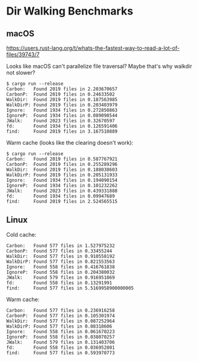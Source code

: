 # Dir Walking Benchmarks

## macOS

<https://users.rust-lang.org/t/whats-the-fastest-way-to-read-a-lot-of-files/39743/7>

Looks like macOS can't parallelize file traversal?
Maybe that's why walkdir not slower?

```console
$ cargo run --release
Carbon:   Found 2019 files in 2.203670657
CarbonP:  Found 2019 files in 0.24633502
WalkDir:  Found 2019 files in 0.187563985
WalkDirP: Found 2019 files in 0.203403979
Ignore:   Found 1934 files in 0.272850863
IgnoreP:  Found 1934 files in 0.089098544
JWalk:    Found 2023 files in 0.32670597
fd:       Found 1934 files in 0.126591406
find:     Found 2019 files in 3.167510889
```

Warm cache (looks like the clearing doesn't work):

```console
$ cargo run --release
Carbon:   Found 2019 files in 0.587767921
CarbonP:  Found 2019 files in 0.255289296
WalkDir:  Found 2019 files in 0.188038603
WalkDirP: Found 2019 files in 0.205131933
Ignore:   Found 1934 files in 0.194090154
IgnoreP:  Found 1934 files in 0.101232262
JWalk:    Found 2023 files in 0.439331888
fd:       Found 1934 files in 0.09947689
find:     Found 2019 files in 2.524565515
```

## Linux

Cold cache:

```
Carbon:   Found 577 files in 1.527975232
CarbonP:  Found 577 files in 0.33455244
WalkDir:  Found 577 files in 0.910558192
WalkDirP: Found 577 files in 0.821553563
Ignore:   Found 558 files in 0.416761838
IgnoreP:  Found 558 files in 0.204380032
JWalk:    Found 579 files in 0.916951869
fd:       Found 558 files in 0.13291991
find:     Found 577 files in 5.5169958900000005
```

Warm cache:

```
Carbon:   Found 577 files in 0.236916258
CarbonP:  Found 577 files in 0.105301974
WalkDir:  Found 577 files in 0.087252964
WalkDirP: Found 577 files in 0.08318606
Ignore:   Found 558 files in 0.061670223
IgnoreP:  Found 558 files in 0.038070257
JWalk:    Found 579 files in 0.131403706
fd:       Found 558 files in 0.036952801
find:     Found 577 files in 0.593970773
```
